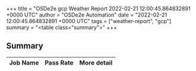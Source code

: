 +++
title = "OSDe2e gcp Weather Report 2022-02-21 12:00:45.864832891 +0000 UTC"
author = "OSDe2e Automation"
date = "2022-02-21 12:00:45.864832891 +0000 UTC"
tags = ["weather-report", "gcp"]
summary = "<table class=\"summary\"></table>"
+++
## Summary

| Job Name | Pass Rate | More detail |
|----------|-----------|-------------|




